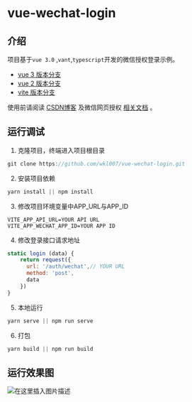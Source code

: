 # vue-wechat-login

## 介绍

项目基于`vue 3.0` ,`vant`,`typescript`开发的微信授权登录示例。

- [vue 3 版本分支](https://github.com/wkl007/vue-wechat-login)
- [vue 2 版本分支](https://github.com/wkl007/vue-wechat-login/tree/vue_2.0)
- [vite 版本分支](https://github.com/wkl007/vue-wechat-login/tree/vite)

使用前请阅读 [CSDN博客](https://blog.csdn.net/qq_35844177/article/details/79743812) 及微信网页授权 [相关文档](https://developers.weixin.qq.com/doc/offiaccount/OA_Web_Apps/Wechat_webpage_authorization.html) 。

## 运行调试

1. 克隆项目，终端进入项目根目录

```javascript
git clone https://github.com/wkl007/vue-wechat-login.git
```

2. 安装项目依赖

```javascript
yarn install || npm install
```

3. 修改项目环境变量中APP_URL与APP_ID

```
VITE_APP_API_URL=YOUR API URL
VITE_APP_WECHAT_APP_ID=YOUR APP ID
```

4. 修改登录接口请求地址

```javascript
static login (data) {
    return request({
      url: '/auth/wechat',// YOUR URL
      method: 'post',
      data
    })
}
```

5. 本地运行

```javascript
yarn serve || npm run serve
```

6. 打包

```javascript
yarn build || npm run build
```

## 运行效果图

![在这里插入图片描述](https://img-blog.csdnimg.cn/20190723171657695.png?x-oss-process=image/watermark,type_ZmFuZ3poZW5naGVpdGk,shadow_10,text_aHR0cHM6Ly9ibG9nLmNzZG4ubmV0L3FxXzM1ODQ0MTc3,size_16,color_FFFFFF,t_70)

